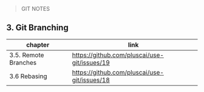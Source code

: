 > GIT NOTES
## 3. Git Branching

| chapter              | link                                         |
| -------------------- | -------------------------------------------- |
| 3.5. Remote Branches | https://github.com/pluscai/use-git/issues/19 |
| 3.6 Rebasing         | https://github.com/pluscai/use-git/issues/18 |





